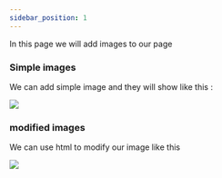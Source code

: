 ```yaml
---
sidebar_position: 1
---
```


In this page we will add images to our page


### Simple images
We can add simple image and they will show like this :

![](/img/sample.png)



### modified images
We can use html to modify our image like this

<div class="center" >
<img style={{"borderRadius":"20px","width":'70%'}} src="/bhavishyaTheVision/img/sample.png" />
</div>
